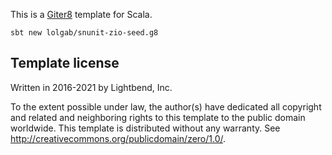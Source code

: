 This is a [Giter8][g8] template for Scala.

```
sbt new lolgab/snunit-zio-seed.g8
```

Template license
----------------
Written in 2016-2021 by Lightbend, Inc.

To the extent possible under law, the author(s) have dedicated all copyright and related
and neighboring rights to this template to the public domain worldwide.
This template is distributed without any warranty. See <http://creativecommons.org/publicdomain/zero/1.0/>.

[g8]: http://www.foundweekends.org/giter8/
